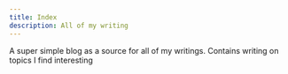 ```yaml
---
title: Index
description: All of my writing
---
```


A super simple blog as a source for all of my writings. Contains writing on topics I find interesting